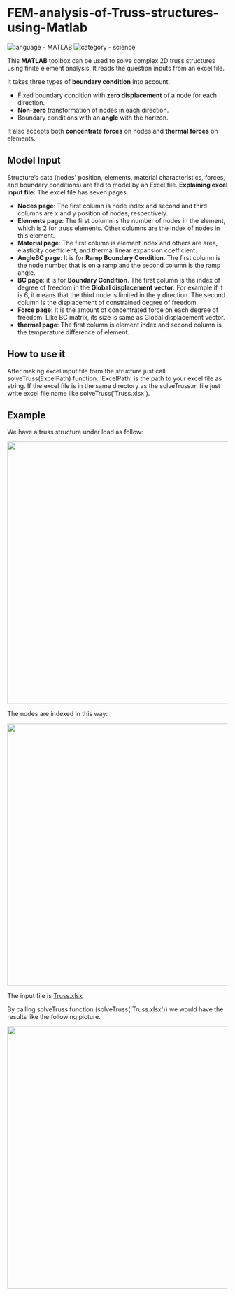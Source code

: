 # FEM-analysis-of-Truss-structures-using-Matlab

![language - MATLAB](https://img.shields.io/badge/language-MATLAB-blue)
![category - science](https://img.shields.io/badge/category-science-lightgrey)

This **MATLAB** toolbox can be used to solve complex 2D truss structures using finite element analysis. It reads the question inputs from an excel file.

It takes three types of **boundary condition** into account.
* Fixed boundary condition with **zero displacement** of a node for each direction.
* **Non-zero** transformation of nodes in each direction.
* Boundary conditions with an **angle** with the horizon.

It also accepts both **concentrate forces** on nodes and **thermal forces** on elements.
  
## Model Input
Structure’s data (nodes' position, elements, material characteristics, forces, and boundary conditions) are fed to model by an Excel file.
**Explaining excel input file:**
The excel file has seven pages.
* **Nodes page**: The first column is node index and second and third columns are x and y position of nodes, respectively.
* **Elements page**: The first column is the number of nodes in the element, which is 2 for truss elements. Other columns are the index of nodes in this element.
* **Material page**: The first column is element index and others are area, elasticity coefficient, and thermal linear expansion coefficient. 
* **AngleBC page**: It is for **Ramp Boundary Condition**. The first column is the node number that is on a ramp and the second column is the ramp angle.
* **BC page**: it is for **Boundary Condition**. The first column is the index of degree of freedom in the **Global displacement vector**. For example if it is 6, it means that the third node is limited in the y direction. The second column is the displacement of constrained degree of freedom.
* **Force page**: It is the amount of concentrated force on each degree of freedom. Like BC matrix, its size is same as Global displacement vector.
* **thermal page**: The first column is element index and second column is the temperature difference of element.

## How to use it
After making excel input file form the structure just call solveTruss(ExcelPath) function. 'ExcelPath' is the path to your excel file as string.
If the excel file is in the same directory as the solveTruss.m file just write excel file name like solveTruss('Truss.xlsx').
## Example
We have a truss structure under load as follow:
<p float="middle">
    <img src="readme_img/Structure.PNG" width="600">
</p>

The nodes are indexed in this way:

<p float="middle">
    <img src="readme_img/Nodesindex.PNG" width="600">
</p>

The input file is <a href="https://github.com/emadfrj/FEM-analysis-of-Truss-structures-using-Matlab/blob/main/Truss.xlsx">Truss.xlsx</a> 


By calling solveTruss function (solveTruss('Truss.xlsx')) we would have the results like the following picture.

<p float="middle">
    <img src="readme_img/results.PNG" width="600">
</p>


